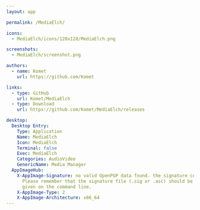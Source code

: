 ```yaml
---
layout: app

permalink: /MediaElch/

icons:
  - MediaElch/icons/128x128/MediaElch.png

screenshots:
  - MediaElch/screenshot.png

authors:
  - name: Komet
    url: https://github.com/Komet

links:
  - type: GitHub
    url: Komet/MediaElch
  - type: Download
    url: https://github.com/Komet/MediaElch/releases

desktop:
  Desktop Entry:
    Type: Application
    Name: MediaElch
    Icon: MediaElch
    Terminal: false
    Exec: MediaElch
    Categories: AudioVideo
    GenericName: Media Manager
  AppImageHub:
    X-AppImage-Signature: no valid OpenPGP data found. the signature could not be verified.
      Please remember that the signature file (.sig or .asc) should be the first file
      given on the command line.
    X-AppImage-Type: 2
    X-AppImage-Architecture: x86_64
---
```

